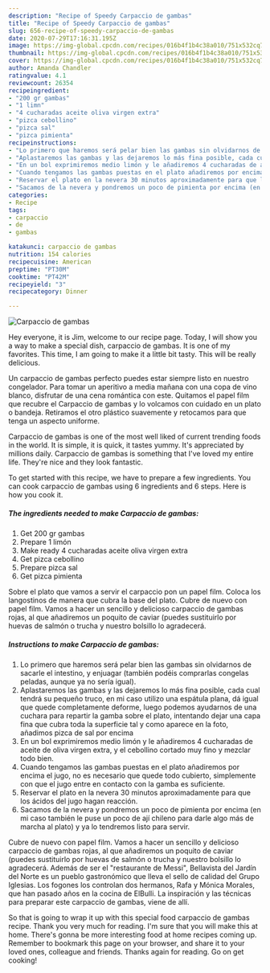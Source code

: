 ```yaml
---
description: "Recipe of Speedy Carpaccio de gambas"
title: "Recipe of Speedy Carpaccio de gambas"
slug: 656-recipe-of-speedy-carpaccio-de-gambas
date: 2020-07-29T17:16:31.195Z
image: https://img-global.cpcdn.com/recipes/016b4f1b4c38a010/751x532cq70/carpaccio-de-gambas-foto-principal.jpg
thumbnail: https://img-global.cpcdn.com/recipes/016b4f1b4c38a010/751x532cq70/carpaccio-de-gambas-foto-principal.jpg
cover: https://img-global.cpcdn.com/recipes/016b4f1b4c38a010/751x532cq70/carpaccio-de-gambas-foto-principal.jpg
author: Amanda Chandler
ratingvalue: 4.1
reviewcount: 26354
recipeingredient:
- "200 gr gambas"
- "1 limn"
- "4 cucharadas aceite oliva virgen extra"
- "pizca cebollino"
- "pizca sal"
- "pizca pimienta"
recipeinstructions:
- "Lo primero que haremos será pelar bien las gambas sin olvidarnos de sacarle el intestino, y enjuagar (también podéis comprarlas congelas peladas, aunque ya no sería igual)."
- "Aplastaremos las gambas y las dejaremos lo más fina posible, cada cual tendrá su pequeño truco, en mi caso utilizo una espátula plana, dá igual que quede completamente deforme, luego podemos ayudarnos de una cuchara para repartir la gamba sobre el plato, intentando dejar una capa fina que cubra toda la superficie tal y como aparece en la foto, añadimos pizca de sal por encima"
- "En un bol exprimiremos medio limón y le añadiremos 4 cucharadas de aceite de oliva virgen extra, y el cebollino cortado muy fino y mezclar todo bien."
- "Cuando tengamos las gambas puestas en el plato añadiremos por encima el jugo, no es necesario que quede todo cubierto, simplemente con que el jugo entre en contacto con la gamba es suficiente."
- "Reservar el plato en la nevera 30 minutos aproximadamente para que los ácidos del jugo hagan reacción."
- "Sacamos de la nevera y pondremos un poco de pimienta por encima (en mi caso también le puse un poco de ají chileno para darle algo más de marcha al plato) y ya lo tendremos listo para servir."
categories:
- Recipe
tags:
- carpaccio
- de
- gambas

katakunci: carpaccio de gambas 
nutrition: 154 calories
recipecuisine: American
preptime: "PT30M"
cooktime: "PT42M"
recipeyield: "3"
recipecategory: Dinner

---
```



![Carpaccio de gambas](https://img-global.cpcdn.com/recipes/016b4f1b4c38a010/751x532cq70/carpaccio-de-gambas-foto-principal.jpg)

Hey everyone, it is Jim, welcome to our recipe page. Today, I will show you a way to make a special dish, carpaccio de gambas. It is one of my favorites. This time, I am going to make it a little bit tasty. This will be really delicious.

Un carpaccio de gambas perfecto puedes estar siempre listo en nuestro congelador. Para tomar un aperitivo a media mañana con una copa de vino blanco, disfrutar de una cena romántica con este. Quitamos el papel film que recubre el Carpaccio de gambas y lo volcamos con cuidado en un plato o bandeja. Retiramos el otro plástico suavemente y retocamos para que tenga un aspecto uniforme.

Carpaccio de gambas is one of the most well liked of current trending foods in the world. It is simple, it is quick, it tastes yummy. It's appreciated by millions daily. Carpaccio de gambas is something that I've loved my entire life. They're nice and they look fantastic.


To get started with this recipe, we have to prepare a few ingredients. You can cook carpaccio de gambas using 6 ingredients and 6 steps. Here is how you cook it.

<!--inarticleads1-->

##### The ingredients needed to make Carpaccio de gambas:

1. Get 200 gr gambas
1. Prepare 1 limón
1. Make ready 4 cucharadas aceite oliva virgen extra
1. Get pizca cebollino
1. Prepare pizca sal
1. Get pizca pimienta


Sobre el plato que vamos a servir el carpaccio pon un papel film. Coloca los langostinos de manera que cubra la base del plato. Cubre de nuevo con papel film. Vamos a hacer un sencillo y delicioso carpaccio de gambas rojas, al que añadiremos un poquito de caviar (puedes sustituirlo por huevas de salmón o trucha y nuestro bolsillo lo agradecerá. 

<!--inarticleads2-->

##### Instructions to make Carpaccio de gambas:

1. Lo primero que haremos será pelar bien las gambas sin olvidarnos de sacarle el intestino, y enjuagar (también podéis comprarlas congelas peladas, aunque ya no sería igual).
1. Aplastaremos las gambas y las dejaremos lo más fina posible, cada cual tendrá su pequeño truco, en mi caso utilizo una espátula plana, dá igual que quede completamente deforme, luego podemos ayudarnos de una cuchara para repartir la gamba sobre el plato, intentando dejar una capa fina que cubra toda la superficie tal y como aparece en la foto, añadimos pizca de sal por encima
1. En un bol exprimiremos medio limón y le añadiremos 4 cucharadas de aceite de oliva virgen extra, y el cebollino cortado muy fino y mezclar todo bien.
1. Cuando tengamos las gambas puestas en el plato añadiremos por encima el jugo, no es necesario que quede todo cubierto, simplemente con que el jugo entre en contacto con la gamba es suficiente.
1. Reservar el plato en la nevera 30 minutos aproximadamente para que los ácidos del jugo hagan reacción.
1. Sacamos de la nevera y pondremos un poco de pimienta por encima (en mi caso también le puse un poco de ají chileno para darle algo más de marcha al plato) y ya lo tendremos listo para servir.


Cubre de nuevo con papel film. Vamos a hacer un sencillo y delicioso carpaccio de gambas rojas, al que añadiremos un poquito de caviar (puedes sustituirlo por huevas de salmón o trucha y nuestro bolsillo lo agradecerá. Además de ser el &#34;restaurante de Messi&#34;, Bellavista del Jardín del Norte es un pueblo gastronómico que lleva el sello de calidad del Grupo Iglesias. Los fogones los controlan dos hermanos, Rafa y Mónica Morales, que han pasado años en la cocina de ElBulli. La inspiración y las técnicas para preparar este carpaccio de gambas, viene de allí. 

So that is going to wrap it up with this special food carpaccio de gambas recipe. Thank you very much for reading. I'm sure that you will make this at home. There's gonna be more interesting food at home recipes coming up. Remember to bookmark this page on your browser, and share it to your loved ones, colleague and friends. Thanks again for reading. Go on get cooking!
